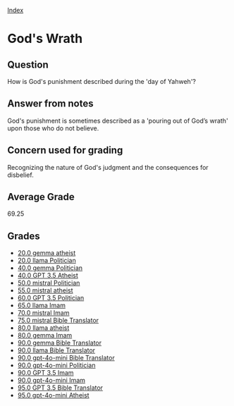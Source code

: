 
[Index](../index.md)
# God's Wrath
## Question
How is God's punishment described during the 'day of Yahweh'?

## Answer from notes
God's punishment is sometimes described as a 'pouring out of God’s wrath' upon those who do not believe.

## Concern used for grading
Recognizing the nature of God's judgment and the consequences for disbelief.

## Average Grade
69.25

## Grades
 * [20.0 gemma atheist](../answers/gemma_atheist/God's_Wrath.md)
 * [20.0 llama Politician](../answers/llama_Politician/God's_Wrath.md)
 * [40.0 gemma Politician](../answers/gemma_Politician/God's_Wrath.md)
 * [40.0 GPT 3.5 Atheist](../answers/GPT_3.5_Atheist/God's_Wrath.md)
 * [50.0 mistral Politician](../answers/mistral_Politician/God's_Wrath.md)
 * [55.0 mistral atheist](../answers/mistral_atheist/God's_Wrath.md)
 * [60.0 GPT 3.5 Politician](../answers/GPT_3.5_Politician/God's_Wrath.md)
 * [65.0 llama Imam](../answers/llama_Imam/God's_Wrath.md)
 * [70.0 mistral Imam](../answers/mistral_Imam/God's_Wrath.md)
 * [75.0 mistral Bible Translator](../answers/mistral_Bible_Translator/God's_Wrath.md)
 * [80.0 llama atheist](../answers/llama_atheist/God's_Wrath.md)
 * [80.0 gemma Imam](../answers/gemma_Imam/God's_Wrath.md)
 * [90.0 gemma Bible Translator](../answers/gemma_Bible_Translator/God's_Wrath.md)
 * [90.0 llama Bible Translator](../answers/llama_Bible_Translator/God's_Wrath.md)
 * [90.0 gpt-4o-mini Bible Translator](../answers/gpt-4o-mini_Bible_Translator/God's_Wrath.md)
 * [90.0 gpt-4o-mini Politician](../answers/gpt-4o-mini_Politician/God's_Wrath.md)
 * [90.0 GPT 3.5 Imam](../answers/GPT_3.5_Imam/God's_Wrath.md)
 * [90.0 gpt-4o-mini Imam](../answers/gpt-4o-mini_Imam/God's_Wrath.md)
 * [95.0 GPT 3.5 Bible Translator](../answers/GPT_3.5_Bible_Translator/God's_Wrath.md)
 * [95.0 gpt-4o-mini Atheist](../answers/gpt-4o-mini_Atheist/God's_Wrath.md)
